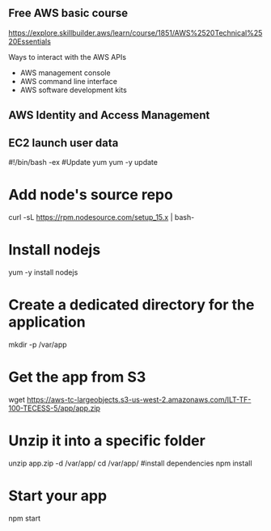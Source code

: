 ## Free AWS basic course
https://explore.skillbuilder.aws/learn/course/1851/AWS%2520Technical%2520Essentials

Ways to interact with the AWS APIs
- AWS management console
- AWS command line interface
- AWS software development kits

## AWS Identity and Access Management

## EC2 launch user data

#!/bin/bash -ex
#Update yum
yum -y update
# Add node's source repo
curl -sL https://rpm.nodesource.com/setup_15.x | bash-
# Install nodejs
yum -y install nodejs
# Create a dedicated directory for the application
mkdir -p /var/app
# Get the app from S3
wget https://aws-tc-largeobjects.s3-us-west-2.amazonaws.com/ILT-TF-100-TECESS-5/app/app.zip
# Unzip it into a specific folder
unzip app.zip -d /var/app/
cd /var/app/
#install dependencies
npm install
# Start your app
npm start


